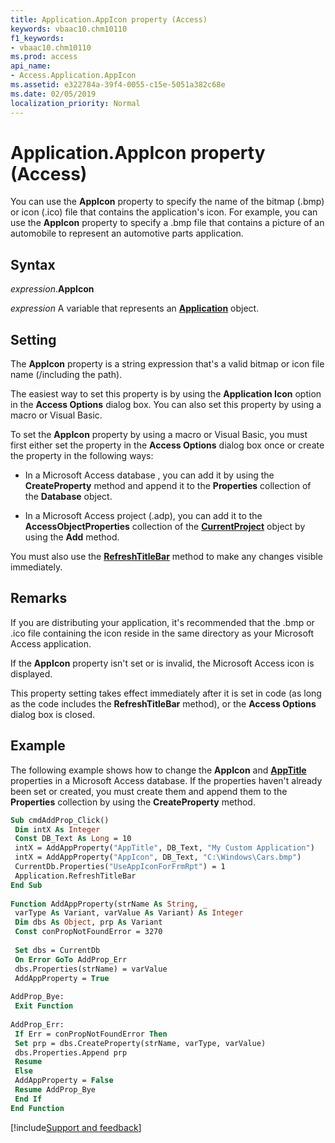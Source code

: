 ```yaml
---
title: Application.AppIcon property (Access)
keywords: vbaac10.chm10110
f1_keywords:
- vbaac10.chm10110
ms.prod: access
api_name:
- Access.Application.AppIcon
ms.assetid: e322784a-39f4-0055-c15e-5051a382c68e
ms.date: 02/05/2019
localization_priority: Normal
---
```



# Application.AppIcon property (Access)

You can use the **AppIcon** property to specify the name of the bitmap (.bmp) or icon (.ico) file that contains the application's icon. For example, you can use the **AppIcon** property to specify a .bmp file that contains a picture of an automobile to represent an automotive parts application.

## Syntax

_expression_.**AppIcon**

_expression_ A variable that represents an **[Application](Access.Application.md)** object.

## Setting

The **AppIcon** property is a string expression that's a valid bitmap or icon file name (/including the path).

The easiest way to set this property is by using the **Application Icon** option in the **Access Options** dialog box. You can also set this property by using a macro or Visual Basic.

To set the **AppIcon** property by using a macro or Visual Basic, you must first either set the property in the **Access Options** dialog box once or create the property in the following ways:

- In a Microsoft Access database , you can add it by using the **CreateProperty** method and append it to the **Properties** collection of the **Database** object.
    
- In a Microsoft Access project (.adp), you can add it to the **AccessObjectProperties** collection of the **[CurrentProject](access.currentproject.md)** object by using the **Add** method.
    
You must also use the **[RefreshTitleBar](access.application.refreshtitlebar.md)** method to make any changes visible immediately.


## Remarks

If you are distributing your application, it's recommended that the .bmp or .ico file containing the icon reside in the same directory as your Microsoft Access application.

If the **AppIcon** property isn't set or is invalid, the Microsoft Access icon is displayed.

This property setting takes effect immediately after it is set in code (as long as the code includes the **RefreshTitleBar** method), or the **Access Options** dialog box is closed.


## Example

The following example shows how to change the **AppIcon** and **[AppTitle](Access.Application.AppTitle.md)** properties in a Microsoft Access database. If the properties haven't already been set or created, you must create them and append them to the **Properties** collection by using the **CreateProperty** method.


```vb
Sub cmdAddProp_Click() 
 Dim intX As Integer 
 Const DB_Text As Long = 10 
 intX = AddAppProperty("AppTitle", DB_Text, "My Custom Application") 
 intX = AddAppProperty("AppIcon", DB_Text, "C:\Windows\Cars.bmp") 
 CurrentDb.Properties("UseAppIconForFrmRpt") = 1 
 Application.RefreshTitleBar 
End Sub 
 
Function AddAppProperty(strName As String, _ 
 varType As Variant, varValue As Variant) As Integer 
 Dim dbs As Object, prp As Variant 
 Const conPropNotFoundError = 3270 
 
 Set dbs = CurrentDb 
 On Error GoTo AddProp_Err 
 dbs.Properties(strName) = varValue 
 AddAppProperty = True 
 
AddProp_Bye: 
 Exit Function 
 
AddProp_Err: 
 If Err = conPropNotFoundError Then 
 Set prp = dbs.CreateProperty(strName, varType, varValue) 
 dbs.Properties.Append prp 
 Resume 
 Else 
 AddAppProperty = False 
 Resume AddProp_Bye 
 End If 
End Function
```



[!include[Support and feedback](~/includes/feedback-boilerplate.md)]